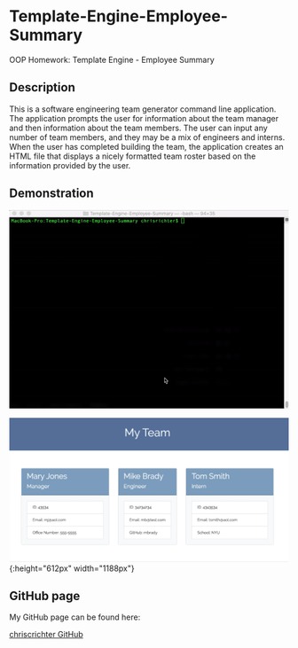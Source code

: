 # Template-Engine-Employee-Summary
OOP Homework: Template Engine - Employee Summary

## Description

This is a software engineering team generator command line application. The application prompts the user for information about the team manager and then information about the team members. The user can input any number of team members, and they may be a mix of engineers and interns. When the user has completed building the team, the application creates an HTML file that displays a nicely formatted team roster based on the information provided by the user. 

## Demonstration

![Demo](https://raw.githubusercontent.com/chriscrichter/Template-Engine-Employee-Summary/master/assets/TeamSummary.gif)

![Image](https://raw.githubusercontent.com/chriscrichter/Template-Engine-Employee-Summary/master/assets/TeamSummaryHTML.png){:height="612px" width="1188px"}

## GitHub page

My GitHub page can be found here:

[chriscrichter GitHub](https://github.com/chriscrichter)
